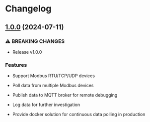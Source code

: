 # Changelog

## [1.0.0](https://github.com/gavinying/modpoll/compare/0.8.4...1.0.0) (2024-07-11)


### ⚠ BREAKING CHANGES

* Release v1.0.0

### Features

* Support Modbus RTU/TCP/UDP devices

* Poll data from multiple Modbus devices

* Publish data to MQTT broker for remote debugging

* Log data for further investigation

* Provide docker solution for continuous data polling in production
